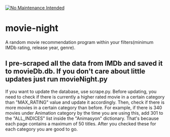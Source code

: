 [![No Maintenance Intended](http://unmaintained.tech/badge.svg)](https://www.noktapy.com/)
# movie-night
A random movie recommendation program within your filters(minimum IMDb rating, release year, genre).

## I pre-scraped all the data from IMDb and saved it to movieDb.db. If you don't care about little updates just run movieNight.py

If you want to update the database, use scrape.py. Before updating, you need to check if there is currently a higher rated movie in a  certain category than "MAX_RATING" value and update it accordingly. Then, check if there is more movies in a certain category than before. For example, if there is 340 movies under Animation category by the time you are using this, add 301 to the "ALL_INDICES" list inside the "Animasyon" dictionary. That's because each page contains a maximum of 50 titles. After you checked these for each category you are good to go.
